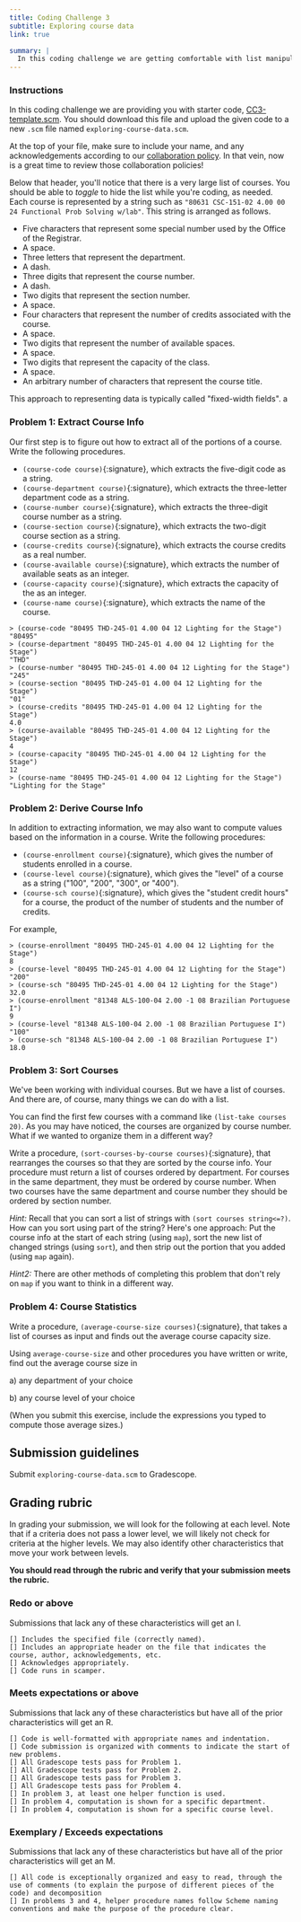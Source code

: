 ```yaml
---
title: Coding Challenge 3
subtitle: Exploring course data
link: true

summary: |
  In this coding challenge we are getting comfortable with list manipulation by writing procedures for exploring data about courses at Grinnell. 
---
```


### Instructions

In this coding challenge we are providing you with starter code, [CC3-template.scm](../code/ccs/CC3-template.scm). You should download this file and upload the given code to a new `.scm` file named `exploring-course-data.scm`. 

At the top of your file, make sure to include your name, and any acknowledgements according to our [collaboration policy](../syllabus#collaboration-and-resources). In that vein, now is a great time to review those collaboration policies!

Below that header, you'll notice that there is a very large list of courses. You should be able to *toggle* to hide the list while you're coding, as needed. Each course is represented by a string such as ```"80631 CSC-151-02 4.00 00 24 Functional Prob Solving w/lab"```. This string is arranged as follows.

* Five characters that represent some special number used by the Office
  of the Registrar.
* A space.
* Three letters that represent the department.
* A dash.
* Three digits that represent the course number.
* A dash.
* Two digits that represent the section number.
* A space.
* Four characters that represent the number of credits associated with
  the course.
* A space.
* Two digits that represent the number of available spaces.
* A space.
* Two digits that represent the capacity of the class.
* A space.
* An arbitrary number of characters that represent the course title.

This approach to representing data is typically called "fixed-width fields".
a


### Problem 1: Extract Course Info

Our first step is to figure out how to extract all of the portions of
a course.  Write the following procedures.

* `(course-code course)`{:signature}, which extracts the five-digit code
  as a string.
* `(course-department course)`{:signature}, which extracts the three-letter
  department code as a string.
* `(course-number course)`{:signature}, which extracts the three-digit
  course number as a string.
* `(course-section course)`{:signature}, which extracts the two-digit
  course section as a string.
* `(course-credits course)`{:signature}, which extracts the course credits
  as a real number.
* `(course-available course)`{:signature}, which extracts the number
  of available seats as an integer.
* `(course-capacity course)`{:signature}, which extracts the capacity
  of the as an integer.
* `(course-name course)`{:signature}, which extracts the name of the
  course.

```
> (course-code "80495 THD-245-01 4.00 04 12 Lighting for the Stage")
"80495"
> (course-department "80495 THD-245-01 4.00 04 12 Lighting for the Stage")
"THD"
> (course-number "80495 THD-245-01 4.00 04 12 Lighting for the Stage")
"245"
> (course-section "80495 THD-245-01 4.00 04 12 Lighting for the Stage")
"01"
> (course-credits "80495 THD-245-01 4.00 04 12 Lighting for the Stage")
4.0
> (course-available "80495 THD-245-01 4.00 04 12 Lighting for the Stage")
4
> (course-capacity "80495 THD-245-01 4.00 04 12 Lighting for the Stage")
12
> (course-name "80495 THD-245-01 4.00 04 12 Lighting for the Stage")
"Lighting for the Stage"
```

### Problem 2: Derive Course Info

In addition to extracting information, we may also want to compute
values based on the information in a course.  Write the following
procedures:

* `(course-enrollment course)`{:signature}, which gives the number of
  students enrolled in a course.
* `(course-level course)`{:signature}, which gives the "level" of a course
  as a string ("100", "200", "300", or "400").
* `(course-sch course)`{:signature}, which gives the "student credit hours"
  for a course, the product of the number of students and the number of
  credits.

For example,

```
> (course-enrollment "80495 THD-245-01 4.00 04 12 Lighting for the Stage")
8
> (course-level "80495 THD-245-01 4.00 04 12 Lighting for the Stage")
"200"
> (course-sch "80495 THD-245-01 4.00 04 12 Lighting for the Stage")
32.0
> (course-enrollment "81348 ALS-100-04 2.00 -1 08 Brazilian Portuguese I")
9
> (course-level "81348 ALS-100-04 2.00 -1 08 Brazilian Portuguese I")
"100"
> (course-sch "81348 ALS-100-04 2.00 -1 08 Brazilian Portuguese I")
18.0
```


### Problem 3: Sort Courses

We've been working with individual courses.  But we have a list of courses.
And there are, of course, many things we can do with a list.

You can find the first few courses with a command like `(list-take courses 20)`.
As you may have noticed, the courses are organized by course number.  What
if we wanted to organize them in a different way?

Write a procedure, `(sort-courses-by-course courses)`{:signature},
that rearranges the courses so that they are sorted by the course info.
Your procedure must return a list of courses ordered by department.
For courses in the same department, they must be ordered by course number.
When two courses have the same department and course number they should be
ordered by section number.

*Hint:* Recall that you can sort a list of strings with `(sort courses
string<=?)`.  How can you sort using part of the string?  Here's one approach:
Put the course info at the start of each string (using `map`), sort the
new list of changed strings (using `sort`), and then strip out the portion
that you added (using `map` again).

*Hint2:* There are other methods of completing this problem that don't rely on `map`
if you want to think in a different way.

### Problem 4: Course Statistics

Write a procedure, `(average-course-size courses)`{:signature}, that
takes a list of courses as input and finds out the average course capacity size.

Using `average-course-size` and other procedures you have written or write, 
find out the average course size in

a) any department of your choice

b) any course level of your choice

(When you submit this exercise, include the expressions you typed to
compute those average sizes.)


Submission guidelines
---------------------

Submit `exploring-course-data.scm` to Gradescope.


Grading rubric
--------------------
In grading your submission, we will look for the following at each level. Note that if a criteria does not pass a lower level, we will likely not check for criteria at the higher levels. We may also identify other characteristics that move your work between levels.

**You should read through the rubric and verify that your submission meets the rubric.**

### Redo or above

Submissions that lack any of these characteristics will get an I.

```
[] Includes the specified file (correctly named).
[] Includes an appropriate header on the file that indicates the course, author, acknowledgements, etc.
[] Acknowledges appropriately.
[] Code runs in scamper.
```

### Meets expectations or above

Submissions that lack any of these characteristics but have all of the
prior characteristics will get an R.

```
[] Code is well-formatted with appropriate names and indentation.
[] Code submission is organized with comments to indicate the start of new problems.
[] All Gradescope tests pass for Problem 1.
[] All Gradescope tests pass for Problem 2.
[] All Gradescope tests pass for Problem 3.
[] All Gradescope tests pass for Problem 4.
[] In problem 3, at least one helper function is used.
[] In problem 4, computation is shown for a specific department.
[] In problem 4, computation is shown for a specific course level. 
```

### Exemplary / Exceeds expectations

Submissions that lack any of these characteristics but have all of the
prior characteristics will get an M.

```
[] All code is exceptionally organized and easy to read, through the use of comments (to explain the purpose of different pieces of the code) and decomposition
[] In problems 3 and 4, helper procedure names follow Scheme naming conventions and make the purpose of the procedure clear.
```